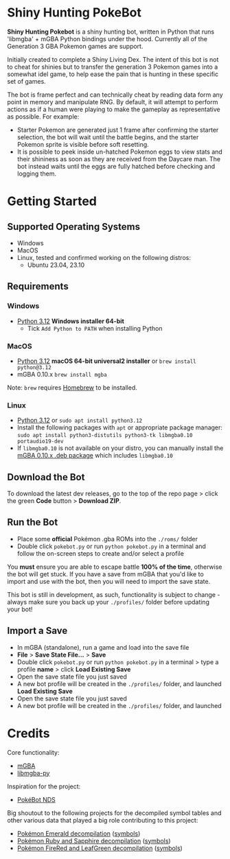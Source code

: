 # Shiny Hunting PokeBot
 
**Shiny Hunting Pokebot** is a shiny hunting bot, written in Python that runs 'libmgba' + mGBA Python bindings under the hood. Currently all of the Generation 3 GBA Pokemon games are support.

Initially created to complete a Shiny Living Dex. The intent of this bot is not to cheat for shinies but to transfer the generation 3 Pokemon games into a somewhat idel game, to help ease the pain that is hunting in these specific set of games. 

The bot is frame perfect and can technically cheat by reading data form any point in memory and manipulate RNG. By default, it will attempt to perform actions as if a human were playing to make the gameplay as representative as possible. For example:
- Starter Pokemon are generated just 1 frame after confirming the starter selection, the bot will wait until the battle begins, and the starter Pokemon sprite is visible before soft resetting.
- It is possible to peek inside un-hatched Pokemon eggs to view stats and their shininess as soon as they are received from the Daycare man. The bot instead waits until the eggs are fully hatched before checking and logging them.

# Getting Started

## Supported Operating Systems

- Windows
- MacOS
- Linux, tested and confirmed working on the following distros:
  - Ubuntu 23.04, 23.10
  
## Requirements
### Windows
- [Python 3.12](https://www.python.org/downloads/windows/) **Windows installer 64-bit**
  - Tick `Add Python to PATH` when installing Python

### MacOS
- [Python 3.12](https://www.python.org/downloads/macos/) **macOS 64-bit universal2 installer** or `brew install python@3.12`
- mGBA 0.10.x `brew install mgba`

Note: `brew` requires [Homebrew](https://brew.sh/) to be installed.

### Linux
- [Python 3.12](https://www.python.org/downloads/source/) or `sudo apt install python3.12`
- Install the following packages with `apt` or appropriate package manager: `sudo apt install python3-distutils python3-tk libmgba0.10 portaudio19-dev`
- If `libmgba0.10` is not available on your distro, you can manually install the [mGBA 0.10.x .deb package](https://mgba.io/downloads.html) which includes `libmgba0.10`

## Download the Bot
To download the latest dev releases, go to the top of the repo page > click the green **Code** button > **Download ZIP**.

## Run the Bot
- Place some **official** Pokémon .gba ROMs into the `./roms/` folder
- Double click `pokebot.py` or run `python pokebot.py` in a terminal and follow the on-screen steps to create and/or select a profile

You **must** ensure you are able to escape battle **100% of the time**, otherwise the bot will get stuck.
If you have a save from mGBA that you'd like to import and use with the bot, then you will need to import the save state.

This bot is still in development, as such, functionality is subject to change - always make sure you back up your `./profiles/` folder before updating your bot! 

## Import a Save
- In mGBA (standalone), run a game and load into the save file
- **File** > **Save State File...** > **Save**
- Double click `pokebot.py` or run `python pokebot.py` in a terminal > type a profile **name** > click **Load Existing Save**
- Open the save state file you just saved
- A new bot profile will be created in the `./profiles/` folder, and launched
**Load Existing Save**
- Open the save state file you just saved
- A new bot profile will be created in the `./profiles/` folder, and launched
  
# Credits

Core functionality:

- [mGBA](https://github.com/mgba-emu/mgba)
- [libmgba-py](https://github.com/hanzi/libmgba-py/)

Inspiration for the project:

- [PokéBot NDS](https://github.com/wyanido/pokebot-nds/)

Big shoutout to the following projects for the decompiled symbol tables and other various data that played a big role
contributing to this project:

- [Pokémon Emerald decompilation](https://github.com/pret/pokeemerald) ([symbols](https://github.com/pret/pokeemerald/tree/symbols))
- [Pokémon Ruby and Sapphire decompilation](https://github.com/pret/pokeruby) ([symbols](https://github.com/pret/pokeruby/tree/symbols))
- [Pokémon FireRed and LeafGreen decompilation](https://github.com/pret/pokefirered) ([symbols](https://github.com/pret/pokefirered/tree/symbols))
